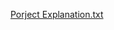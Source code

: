 [Porject Explanation.txt](https://github.com/user-attachments/files/17463709/Porject.Explanation.txt)
